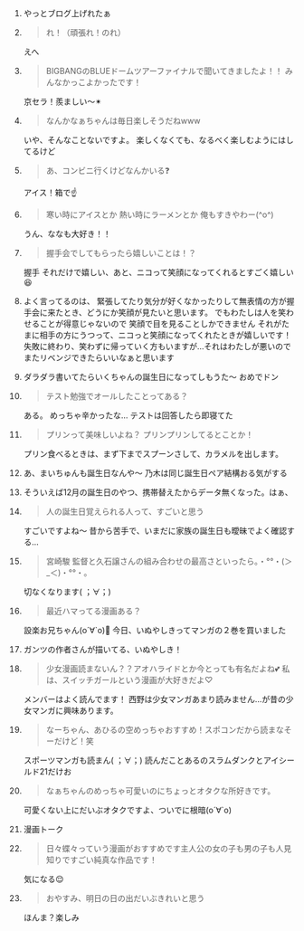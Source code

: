 1. やっとブログ上げれたぁ

2. > れ！（頑張れ！のれ）

   えへ

3. > BIGBANGのBLUEドームツアーファイナルで聞いてきましたよ！！ みんなかっこよかったです！

   京セラ！羨ましい～✴

4. > なんかなぁちゃんは毎日楽しそうだねwww

   いや、そんなことないですよ。 楽しくなくても、なるべく楽しむようにはしてるけど

5. > あ、コンビニ行くけどなんかいる❓

   アイス！箱で☝

6. > 寒い時にアイスとか 熱い時にラーメンとか 俺もすきやわー(^o^)

   うん、ななも大好き！！

7. > 握手会でしてもらったら嬉しいことは！？

   握手 それだけで嬉しい、あと、ニコって笑顔になってくれるとすごく嬉しい😆

8. よく言ってるのは、 緊張してたり気分が好くなかったりして無表情の方が握手会に来たとき、どうにか笑顔が見たいと思います。 でもわたしは人を笑わせることが得意じゃないので 笑顔で目を見ることしかできません  それがたまに相手の方にうつって、ニコっと笑顔になってくれたときが嬉しいです！ 失敗に終わり、笑わずに帰っていく方もいますが…それはわたしが悪いのでまたリベンジできたらいいなぁと思います

9. ダラダラ書いてたらいくちゃんの誕生日になってしもうた～ おめでドン

10. > テスト勉強でオールしたことってある？

    ある。 めっちゃ辛かったな… テストは回答したら即寝てた

11. > プリンって美味しいよね？ プリンプリンしてるとことか！

    プリン食べるときは、まず下までスプーンさして、カラメルを出します。

12. あ、まいちゅんも誕生日なんや～ 乃木は同じ誕生日ペア結構おる気がする

13. そういえば12月の誕生日のやつ、携帯替えたからデータ無くなった。はぁ、

14. > 人の誕生日覚えられる人って、すごいと思う

    すごいですよね～ 昔から苦手で、いまだに家族の誕生日も曖昧でよく確認する…

15. > 宮崎駿 監督と久石譲さんの組み合わせの最高さといったら。・°°・(＞_＜)・°°・。

    切なくなります( ；∀；)

16. > 最近ハマってる漫画ある？

    設楽お兄ちゃん(о´∀`о)💓 今日、いぬやしきってマンガの２巻を買いました

17. ガンツの作者さんが描いてる、いぬやしき！

18. > 少女漫画読まないん？？アオハライドとか今とっても有名だよね💕 私は、スイッチガールという漫画が大好きだよ♡

    メンバーはよく読んでます！ 西野は少女マンガあまり読みません…が昔の少女マンガに興味あります。

19. > なーちゃん、あひるの空めっちゃおすすめ！スポコンだから読まなそーだけど！笑

    スポーツマンガも読まん( ；∀；) 読んだことあるのスラムダンクとアイシールド21だけお

20. > なぁちゃんのめっちゃ可愛いのにちょっとオタクな所好きです。

    可愛くない上にだいぶオタクですよ、ついでに根暗(о´∀`о)

21. 漫画トーク

22. > 日々蝶々っていう漫画がおすすめです主人公の女の子も男の子も人見知りですごい純真な作品です！

    気になる😌

23. > おやすみ、明日の日の出だいぶきれいと思う

    ほんま？楽しみ